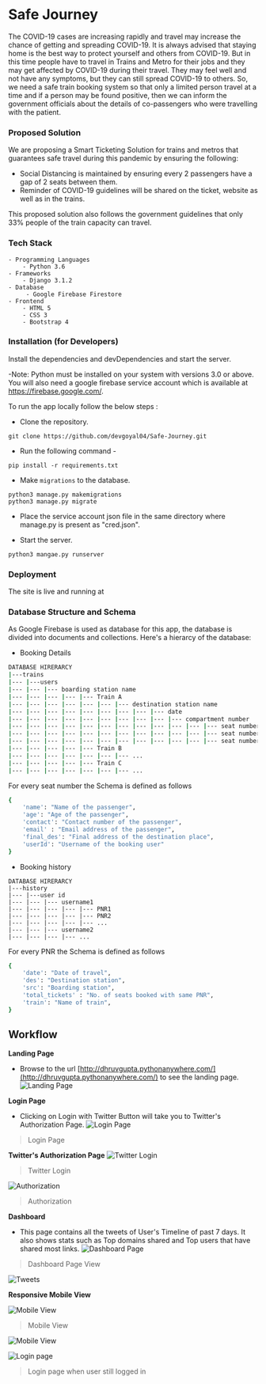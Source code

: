 # Safe Journey
The COVID-19 cases are increasing rapidly and travel may increase the chance of getting and spreading COVID-19. It is always advised that staying home is the best way to protect yourself and others from COVID-19. But in this time people have to travel in Trains and Metro for their jobs and they may get affected by COVID-19 during their travel. They may feel well and not have any symptoms, but they can still spread COVID-19 to others. 
So, we need a safe train booking system so that only a limited person travel at a time and if a person may be found positive, then we can inform the government officials about the details of co-passengers who were travelling with the patient.

### Proposed Solution
We are proposing a Smart Ticketing Solution for trains and metros that guarantees safe travel during this pandemic by ensuring the following:

* Social Distancing is maintained by ensuring every 2 passengers have a gap of 2 seats between them.
* Reminder of COVID-19 guidelines will be shared on the ticket, website as well as in the trains.

This proposed solution also follows the government guidelines that only 33% people of the train capacity can travel.

### Tech Stack
```
- Programming Languages
    - Python 3.6
- Frameworks
    - Django 3.1.2
- Database
     - Google Firebase Firestore
- Frontend
    - HTML 5
    - CSS 3
    - Bootstrap 4
```
### Installation (for Developers)

Install the dependencies and devDependencies and start the server.

-Note: Python must be installed on your system with versions 3.0 or above. You will also need a google firebase service account which is available at https://firebase.google.com/.

To run the app locally follow the below steps : 
* Clone the repository.
```
git clone https://github.com/devgoyal04/Safe-Journey.git
```
* Run the following command -
```
pip install -r requirements.txt
```
* Make ``migrations`` to the database.
```
python3 manage.py makemigrations
python3 manage.py migrate
```
* Place the service account json file in the same directory where manage.py is present as "cred.json".

* Start the server.
```
python3 mangae.py runserver
```

### Deployment
The site is live and running at 

### Database Structure and Schema
As Google Firebase is used as database for this app, the database is divided into documents and collections.
 Here's a hierarcy of the database:

* Booking Details
```bash
DATABASE HIRERARCY
|---trains
|--- |---users
|--- |--- |--- boarding station name
|--- |--- |--- |--- |--- Train A 
|--- |--- |--- |--- |--- |--- |--- destination station name
|--- |--- |--- |--- |--- |--- |--- |--- |--- date
|--- |--- |--- |--- |--- |--- |--- |--- |--- |--- compartment number
|--- |--- |--- |--- |--- |--- |--- |--- |--- |--- |--- |--- seat number1
|--- |--- |--- |--- |--- |--- |--- |--- |--- |--- |--- |--- seat number2
|--- |--- |--- |--- |--- |--- |--- |--- |--- |--- |--- |--- seat number3
|--- |--- |--- |--- |--- Train B
|--- |--- |--- |--- |--- |--- |--- ...
|--- |--- |--- |--- |--- Train C
|--- |--- |--- |--- |--- |--- |--- ...

```
For every seat number the Schema is defined as follows
```bash
{
    'name': "Name of the passenger",
    'age': "Age of the passenger",
    'contact': "Contact number of the passenger",
    'email' : "Email address of the passenger",
    'final_des': "Final address of the destination place",
    'userId': "Username of the booking user"
}
```
* Booking history
```
DATABASE HIRERARCY
|---history
|--- |---user id
|--- |--- |--- username1
|--- |--- |--- |--- |--- PNR1
|--- |--- |--- |--- |--- PNR2
|--- |--- |--- |--- |--- ...
|--- |--- |--- username2
|--- |--- |--- |--- ...

```
For every PNR the Schema is defined as follows
```bash
{
    'date': "Date of travel",
    'des': "Destination station",
    'src': "Boarding station",
    'total_tickets' : "No. of seats booked with same PNR",
    'train': "Name of train",
}
```
## Workflow

**Landing Page**
* Browse to the url [http://dhruvgupta.pythonanywhere.com/](http://dhruvgupta.pythonanywhere.com/) to see the landing page.
![Landing Page](images/1.png "Landing Page")

**Login Page**
* Clicking on Login with Twitter Button will take you to Twitter's Authorization Page.
![Login Page](images/2.png "Login Page")
> Login Page

**Twitter's Authorization Page**
![Twitter Login](images/3.png "Twitter Login")
> Twitter Login

![Authorization](images/4.png "Authorization")
> Authorization

**Dashboard**
* This page contains all the tweets of User's Timeline of past 7 days. It also shows stats such as Top domains shared and Top users that have shared most links.
![Dashboard Page](images/5.png "Dashboard Page")
> Dashboard Page View

![Tweets](images/6.png "Tweets")

**Responsive Mobile View**

![Mobile View ](images/7.jpeg "Mobile View")
> Mobile View

![Mobile View](images/8.jpeg "Mobile View")

![Login page ](images/9.png "Login page")
> Login page when user still logged in
